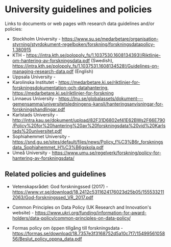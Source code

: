 # University guidelines and policies
Links to documents or web pages with research data guidelines and/or policies:
<!-- from https://scilifelab.atlassian.net/wiki/spaces/SDMCS/pages/932970513/University+guidelines+and+policies

Needs to be checked for updates on other uni:s -->

* Stockholm University - <https://www.su.se/medarbetare/organisation-styrning/styrdokument-regelboken/forskning/forskningsdatapolicy-1.380915>
* KTH -  <https://intra.kth.se/polopoly_fs/1.1037530.1608134393!/Riktlinje-om-hantering-av-forskningsdata.pdf> (Swedish), <https://intra.kth.se/polopoly_fs/1.1037531.1608134528!/Guidelines-on-managing-research-data.pdf> (English)
* Uppsala University - 
* Karolinska Institutet - <https://medarbetare.ki.se/riktlinjer-for-forskningsdokumentation-och-datahantering>, <https://medarbetare.ki.se/riktlinjer-for-forskning>
* Linnaeus University - <https://lnu.se/globalassets/dokument---gemensamma/universitetsledningens-kansli/hanteringsanvisningar-for-forskningshandlingar.pdf>
* Karlstads University - <http://intra.kau.se/dokument/upload/82F31D6802ef41E62BWs2F66E790/Policy%20for%20hantering%20av%20forskningsdata%20vid%20Karlstads%20universitet.pdf>
* Sophiahemmet University - <https://snd.gu.se/sites/default/files/news/Policy_f%C3%B6r_forskningsdata_Sophiahemmet_H%C3%B6gskola.pdf>
* Umeå University - <https://www.umu.se/regelverk/forskning/policy-for-hantering-av-forskningsdata/>

## Related policies and guidelines
* Vetenskapsrådet: God forskningssed (2017) - <https://www.vr.se/download/18.2412c5311624176023d25b05/1555332112063/God-forskningssed_VR_2017.pdf>

* Common Principles on Data Policy (UK Research and Innovation's website) - <https://www.ukri.org/funding/information-for-award-holders/data-policy/common-principles-on-data-policy/>

* Formas policy om öppen tillgång till forskningsdata - <https://formas.se/download/18.7357e3f3168752d5a10c7f7/1549956105856/Beslut_policy_oppna_data.pdf>

<!-- * SciLifeLab - -->
